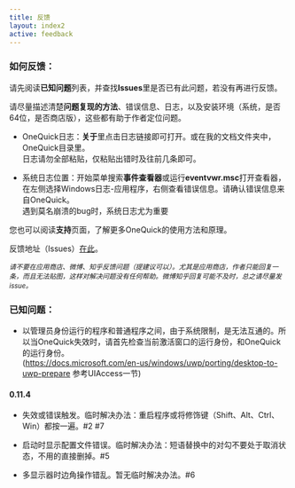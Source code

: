 ```yaml
---
title: 反馈
layout: index2
active: feedback
---
```


### 如何反馈：

请先阅读**已知问题**列表，并查找**Issues**里是否已有此问题，若没有再进行反馈。

请尽量描述清楚**问题复现的方法**、错误信息、日志，以及安装环境（系统，是否64位，是否商店版），这些都有助于作者定位问题。

- OneQuick日志：**关于**里点击日志链接即可打开。或在我的文档文件夹中，OneQuick目录里。  
日志请勿全部粘贴，仅粘贴出错时及往前几条即可。

- 系统日志位置：开始菜单搜索**事件查看器**或运行**eventvwr.msc**打开查看器，在左侧选择Windows日志-应用程序，右侧查看错误信息。请确认错误信息来自OneQuick。  
遇到莫名崩溃的bug时，系统日志尤为重要

您也可以阅读**支持**页面，了解更多OneQuick的使用方法和原理。

反馈地址（Issues）<a href="https://github.com/OneQuick/OneQuick.net/issues" target="_blank">在此</a>。

<span style="font-size: 12px; font-style: italic;">请不要在应用商店、微博、知乎反馈问题（提建议可以）。尤其是应用商店，作者只能回复一条，而且无法贴图，这样对解决问题没有任何帮助。微博知乎回复可能不及时，总之请尽量发 issue。</span>


### 已知问题：

- 以管理员身份运行的程序和普通程序之间，由于系统限制，是无法互通的。所以当OneQuick失效时，请首先检查当前激活窗口的运行身份，和OneQuick的运行身份。  
(https://docs.microsoft.com/en-us/windows/uwp/porting/desktop-to-uwp-prepare 参考UIAccess一节)

#### 0.11.4

- 失效或错误触发。临时解决办法：重启程序或将修饰键（Shift、Alt、Ctrl、Win）都按一遍。#2 #7

- 启动时显示配置文件错误。临时解决办法：短语替换中的对勾不要处于取消状态，不用的直接删掉。#5

- 多显示器时边角操作错乱。暂无临时解决办法。#6
